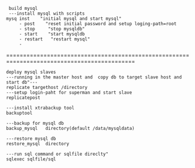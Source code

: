      build mysql 
     ---install mysql with scripts
    mysq inst    "initial mysql and start mysql"
         - post    "reset initial password and setup loging-path=root
         - stop     "stop mysqldb"
         - start    "start mysqldb
         - restart   "restart mysql"
         - 
============================================================================================
     
    deploy mysql slaves
    ---running in the master host and  copy db to target slave host and start db"---
    replicate targethost /directory    
    ---setup login-paht for superman and start slave 
    replicatepost     

    ---install xtrabackup tool
    backuptool                                          

    ---backup for mysql db
    backup_mysql   directory(default /data/mysqldata)   

    ---restore mysql db
    restore_mysql  directory                             

    ---run sql command or sqlfile direclty"
    sqlexec sqlfile/sql                                